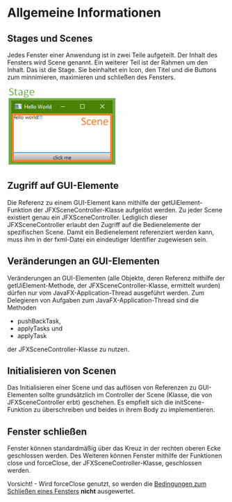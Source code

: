 # Allgemeine Informationen
## Stages und Scenes
Jedes Fenster einer Anwendung ist in zwei Teile aufgeteilt. Der Inhalt des Fensters wird Scene genannt. Ein weiterer Teil ist der Rahmen um den Inhalt. Das ist die Stage. Sie beinhaltet ein Icon, den Titel und die Buttons zum minnimieren, maximieren und schließen des Fensters.

![Screenshot zum visualisieren der Unterteilung eines Fensters in Stage und Scene.](SceneAndStage.png)

## Zugriff auf GUI-Elemente
Die Referenz zu einem GUI-Element kann mithilfe der getUiElement-Funktion der JFXSceneController-Klasse aufgelöst werden. Zu jeder Scene existiert genau ein JFXSceneController. Lediglich dieser JFXSceneController erlaubt den Zugriff auf die Bedienelemente der spezifischen Scene. Damit ein Bedienelement referenziert werden kann, muss ihm in der fxml-Datei ein eindeutiger Identifier zugewiesen sein.

## Veränderungen an GUI-Elementen
Veränderungen an GUI-Elementen (alle Objekte, deren Referenz mithilfe der getUiElement-Methode, der JFXSceneController-Klasse, ermittelt wurden) dürfen nur vom JavaFX-Application-Thread ausgeführt werden. Zum Delegieren von Aufgaben zum JavaFX-Application-Thread sind die Methoden
- pushBackTask,
- applyTasks und
- applyTask

der JFXSceneController-Klasse zu nutzen.

## Initialisieren von Scenen
Das Initialisieren einer Scene und das auflösen von Referenzen zu GUI-Elementen sollte grundsätzlich im Controller der Scene (Klasse, die von JFXSceneController erbt) geschehen. Es empfielt sich die initScene-Funktion zu überschreiben und beides in ihrem Body zu implementieren.  

## Fenster schließen
Fenster können standardmäßig über das Kreuz in der rechten oberen Ecke geschlossen werden. Des Weiteren können Fenster mithilfe der Funktionen close und forceClose, der JFXSceneController-Klasse, geschlossen werden.

Vorsicht! - Wird forceClose genutzt, so werden die [Bedingungen zum Schließen eines Fensters](../PreCloseCheck/PreCloseCheck.md) <b>nicht</b> ausgewertet.  
